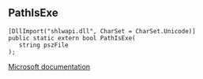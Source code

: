 ## PathIsExe

```
[DllImport("shlwapi.dll", CharSet = CharSet.Unicode)]
public static extern bool PathIsExe(
   string pszFile
);
```

[Microsoft documentation](TODO)

